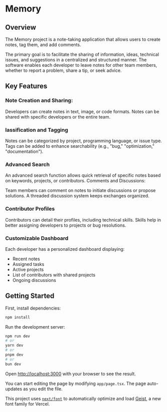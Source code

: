 # Memory

## Overview

The Memory project is a note-taking application that allows users to create notes, tag them, and add comments.

The primary goal is to facilitate the sharing of information, ideas, technical issues, and suggestions in a centralized and structured manner. The software enables each developer to leave notes for other team members, whether to report a problem, share a tip, or seek advice.

## Key Features

### Note Creation and Sharing:

Developers can create notes in text, image, or code formats.
Notes can be shared with specific developers or the entire team.

### lassification and Tagging

Notes can be categorized by project, programming language, or issue type.
Tags can be added to enhance searchability (e.g., "bug," "optimization," "documentation").

### Advanced Search

An advanced search function allows quick retrieval of specific notes based on keywords, projects, or contributors.
Comments and Discussions:

Team members can comment on notes to initiate discussions or propose solutions.
A threaded discussion system keeps exchanges organized.

### Contributor Profiles

Contributors can detail their profiles, including technical skills.
Skills help in better assigning developers to projects or bug resolutions.

### Customizable Dashboard

Each developer has a personalized dashboard displaying:

- Recent notes
- Assigned tasks
- Active projects
- List of contributors with shared projects
- Ongoing discussions

## Getting Started

First, install dependencies:

```bash
npm install
```

Run the development server:

```bash
npm run dev
# or
yarn dev
# or
pnpm dev
# or
bun dev
```

Open [http://localhost:3000](http://localhost:3000) with your browser to see the result.

You can start editing the page by modifying `app/page.tsx`. The page auto-updates as you edit the file.

This project uses [`next/font`](https://nextjs.org/docs/app/building-your-application/optimizing/fonts) to automatically optimize and load [Geist](https://vercel.com/font), a new font family for Vercel.
